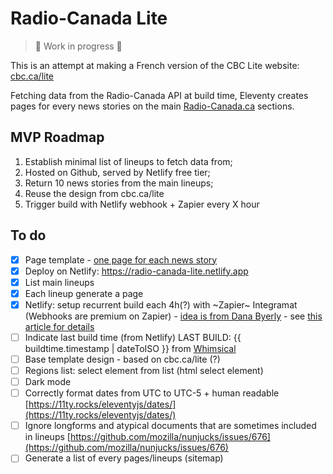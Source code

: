 
# Radio-Canada Lite

> 🚧 Work in progress 🚧

This is an attempt at making a French version of the CBC Lite website: [cbc.ca/lite](https://cbc.ca/lite)

Fetching data from the Radio-Canada API at build time, Eleventy creates pages for every news stories on the main [Radio-Canada.ca](https://ici.radio-canada.ca) sections.

## MVP Roadmap
1. Establish minimal list of lineups to fetch data from;
2. Hosted on Github, served by Netlify free tier;
3. Return 10 news stories from the main lineups;
4. Reuse the design from cbc.ca/lite
5. Trigger build with Netlify webhook + Zapier every X hour

## To do
- [x] Page template - [one page for each news story](https://www.11ty.dev/docs/pages-from-data/)
- [x] Deploy on Netlify: https://radio-canada-lite.netlify.app
- [x] List main lineups
- [x] Each lineup generate a page
- [x] Netlify: setup recurrent build each 4h(?) with ~Zapier~ Integramat (Webhooks are premium on Zapier) - [idea is from Dana Byerly](https://danabyerly.com/articles/using-airtable-with-eleventy/#maintenance) - see [this article for details](https://flaviocopes.com/netlify-auto-deploy/)
- [ ] Indicate last build time (from Netlify) LAST BUILD: {{ buildtime.timestamp | dateToISO }} from [Whimsical](https://github.com/maxboeck/whimsical)
- [ ] Base template design - based on cbc.ca/lite (?)
- [ ] Regions list: select element from list (html select element)
- [ ] Dark mode
- [ ] Correctly format dates from UTC to UTC-5 + human readable [https://11ty.rocks/eleventyjs/dates/](https://11ty.rocks/eleventyjs/dates/)
- [ ] Ignore longforms and atypical documents that are sometimes included in lineups [https://github.com/mozilla/nunjucks/issues/676](https://github.com/mozilla/nunjucks/issues/676)
- [ ] Generate a list of every pages/lineups (sitemap)
